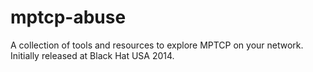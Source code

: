 mptcp-abuse
===========

A collection of tools and resources to explore MPTCP on your network. Initially released at Black Hat USA 2014.
